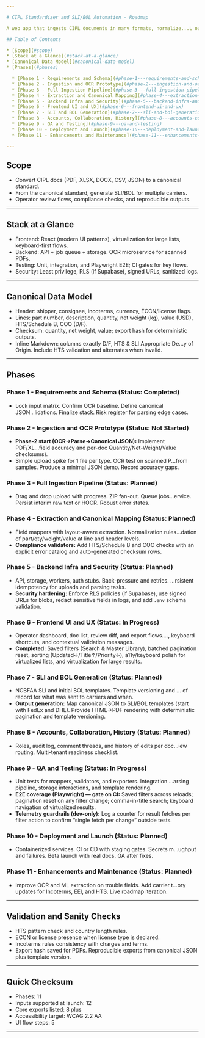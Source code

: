 ```yaml
---

# CIPL Standardizer and SLI/BOL Automation - Roadmap

A web app that ingests CIPL documents in many formats, normalize...L outputs for multiple carriers. Modern UI, late 2025 standards.

## Table of Contents

* [Scope](#scope)
* [Stack at a Glance](#stack-at-a-glance)
* [Canonical Data Model](#canonical-data-model)
* [Phases](#phases)

  * [Phase 1 - Requirements and Schema](#phase-1---requirements-and-schema)
  * [Phase 2 - Ingestion and OCR Prototype](#phase-2---ingestion-and-ocr-prototype)
  * [Phase 3 - Full Ingestion Pipeline](#phase-3---full-ingestion-pipeline)
  * [Phase 4 - Extraction and Canonical Mapping](#phase-4---extraction-and-canonical-mapping)
  * [Phase 5 - Backend Infra and Security](#phase-5---backend-infra-and-security)
  * [Phase 6 - Frontend UI and UX](#phase-6---frontend-ui-and-ux)
  * [Phase 7 - SLI and BOL Generation](#phase-7---sli-and-bol-generation)
  * [Phase 8 - Accounts, Collaboration, History](#phase-8---accounts-collaboration-history)
  * [Phase 9 - QA and Testing](#phase-9---qa-and-testing)
  * [Phase 10 - Deployment and Launch](#phase-10---deployment-and-launch)
  * [Phase 11 - Enhancements and Maintenance](#phase-11---enhancements-and-maintenance)

---
```


## Scope

* Convert CIPL docs (PDF, XLSX, DOCX, CSV, JSON) to a canonical standard.
* From the canonical standard, generate SLI/BOL for multiple carriers.
* Operator review flows, compliance checks, and reproducible outputs.

---

## Stack at a Glance

* Frontend: React (modern UI patterns), virtualization for large lists, keyboard-first flows.
* Backend: API + job queue + storage. OCR microservice for scanned PDFs.
* Testing: Unit, integration, and Playwright E2E; CI gates for key flows.
* Security: Least privilege, RLS (if Supabase), signed URLs, sanitized logs.

---

## Canonical Data Model

* Header: shipper, consignee, incoterms, currency, ECCN/license flags.
* Lines: part number, description, quantity, net weight (kg), value (USD), HTS/Schedule B, COO (D/F).
* Checksum: quantity, net weight, value; export hash for deterministic outputs.
* Inline Markdown: columns exactly D/F, HTS & SLI Appropriate De...y of Origin. Include HTS validation and alternates when invalid.

---

## Phases

### Phase 1 - Requirements and Schema **(Status: Completed)**

* Lock input matrix. Confirm OCR baseline. Define canonical JSON...lidations. Finalize stack. Risk register for parsing edge cases.

### Phase 2 - Ingestion and OCR Prototype **(Status: Not Started)**

* **Phase-2 start (OCR→Parse→Canonical JSON):** Implement PDF/XL...field accuracy and per-doc Quantity/Net-Weight/Value checksums).
* Simple upload spike for 1 file per type. OCR test on scanned P...from samples. Produce a minimal JSON demo. Record accuracy gaps.

### Phase 3 - Full Ingestion Pipeline **(Status: Planned)**

* Drag and drop upload with progress. ZIP fan-out. Queue jobs...ervice. Persist interim raw text or HOCR. Robust error states.

### Phase 4 - Extraction and Canonical Mapping **(Status: Planned)**

* Field mappers with layout-aware extraction. Normalization rules...dation of part/qty/weight/value at line and header levels.
* **Compliance validators:** Add HTS/Schedule B and COO checks with an explicit error catalog and auto-generated checksum rows.

### Phase 5 - Backend Infra and Security **(Status: Planned)**

* API, storage, workers, auth stubs. Back-pressure and retries. ...rsistent idempotency for uploads and parsing tasks.
* **Security hardening:** Enforce RLS policies (if Supabase), use signed URLs for blobs, redact sensitive fields in logs, and add `.env` schema validation.

### Phase 6 - Frontend UI and UX **(Status: In Progress)**

* Operator dashboard, doc list, review diff, and export flows...., keyboard shortcuts, and contextual validation messages.
* **Completed:** Saved filters (Search & Master Library), batched pagination reset, sorting (Updated↓/Title↑/Priority↓), a11y/keyboard polish for virtualized lists, and virtualization for large results.

### Phase 7 - SLI and BOL Generation **(Status: Planned)**

* NCBFAA SLI and initial BOL templates. Template versioning and ... of record for what was sent to carriers and when.
* **Output generation:** Map canonical JSON to SLI/BOL templates (start with FedEx and DHL). Provide HTML→PDF rendering with deterministic pagination and template versioning.

### Phase 8 - Accounts, Collaboration, History **(Status: Planned)**

* Roles, audit log, comment threads, and history of edits per doc...iew routing. Multi-tenant readiness checklist.

### Phase 9 - QA and Testing **(Status: In Progress)**

* Unit tests for mappers, validators, and exporters. Integration ...arsing pipeline, storage interactions, and template rendering.
* **E2E coverage (Playwright) — gate on CI:** Saved filters across reloads; pagination reset on any filter change; comma-in-title search; keyboard navigation of virtualized results.
* **Telemetry guardrails (dev-only):** Log a counter for result fetches per filter action to confirm “single fetch per change” outside tests.

### Phase 10 - Deployment and Launch **(Status: Planned)**

* Containerized services. CI or CD with staging gates. Secrets m...ughput and failures. Beta launch with real docs. GA after fixes.

### Phase 11 - Enhancements and Maintenance **(Status: Planned)**

* Improve OCR and ML extraction on trouble fields. Add carrier t...ory updates for Incoterms, EEI, and HTS. Live roadmap iteration.

---

## Validation and Sanity Checks

* HTS pattern check and country length rules.
* ECCN or license presence when license type is declared.
* Incoterms rules consistency with charges and terms.
* Export hash saved for PDFs. Reproducible exports from canonical JSON plus template version.

---

## Quick Checksum

* Phases: 11
* Inputs supported at launch: 12
* Core exports listed: 8 plus
* Accessibility target: WCAG 2.2 AA
* UI flow steps: 5

---
